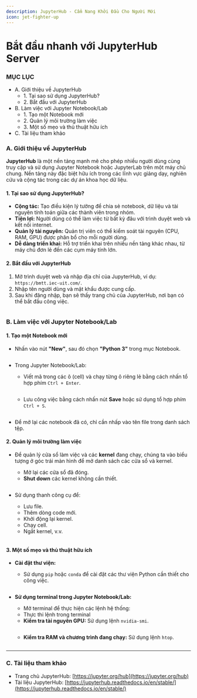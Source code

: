 ```yaml
---
description: JupyterHub - Cẩm Nang Khởi Đầu Cho Người Mới
icon: jet-fighter-up
---
```


# Bắt đầu nhanh với JupyterHub Server

### MỤC LỤC

* A. Giới thiệu về JupyterHub
  * 1\. Tại sao sử dụng JupyterHub?
  * 2\. Bắt đầu với JupyterHub
* B. Làm việc với Jupyter Notebook/Lab
  * 1\. Tạo một Notebook mới
  * 2\. Quản lý môi trường làm việc
  * 3\. Một số mẹo và thủ thuật hữu ích
* C. Tài liệu tham khảo

### A. Giới thiệu về JupyterHub

**JupyterHub** là một nền tảng mạnh mẽ cho phép nhiều người dùng cùng truy cập và sử dụng Jupyter Notebook hoặc JupyterLab trên một máy chủ chung. Nền tảng này đặc biệt hữu ích trong các lĩnh vực giảng dạy, nghiên cứu và cộng tác trong các dự án khoa học dữ liệu.

#### 1. Tại sao sử dụng JupyterHub?

* **Cộng tác:** Tạo điều kiện lý tưởng để chia sẻ notebook, dữ liệu và tài nguyên tính toán giữa các thành viên trong nhóm.
* **Tiện lợi:** Người dùng có thể làm việc từ bất kỳ đâu với trình duyệt web và kết nối internet.
* **Quản lý tài nguyên:** Quản trị viên có thể kiểm soát tài nguyên (CPU, RAM, GPU) được phân bổ cho mỗi người dùng.
* **Dễ dàng triển khai:** Hỗ trợ triển khai trên nhiều nền tảng khác nhau, từ máy chủ đơn lẻ đến các cụm máy tính lớn.

#### 2. Bắt đầu với JupyterHub

1. Mở trình duyệt web và nhập địa chỉ của JupyterHub, ví dụ: `https://bmtt.iec-uit.com/`.
2. Nhập tên người dùng và mật khẩu được cung cấp.
3. Sau khi đăng nhập, bạn sẽ thấy trang chủ của JupyterHub, nơi bạn có thể bắt đầu công việc.

<figure><img src="../.gitbook/assets/image.png" alt=""><figcaption></figcaption></figure>

### B. Làm việc với Jupyter Notebook/Lab

#### 1. Tạo một Notebook mới

* Nhấn vào nút **"New"**, sau đó chọn **"Python 3"** trong mục Notebook.

<figure><img src="../.gitbook/assets/image (1).png" alt=""><figcaption></figcaption></figure>

*   Trong Jupyter Notebook/Lab:

    * Viết mã trong các ô (cell) và chạy từng ô riêng lẻ bằng cách nhấn tổ hợp phím `Ctrl + Enter`.

    <figure><img src="../.gitbook/assets/image (2).png" alt=""><figcaption></figcaption></figure>

    * Lưu công việc bằng cách nhấn nút **Save** hoặc sử dụng tổ hợp phím `Ctrl + S`.

    <figure><img src="../.gitbook/assets/image (3).png" alt=""><figcaption></figcaption></figure>
* Để mở lại các notebook đã có, chỉ cần nhấp vào tên file trong danh sách tệp.

#### 2. Quản lý môi trường làm việc

*   Để quản lý cửa sổ làm việc và các **kernel** đang chạy, chúng ta vào biểu tượng ở góc trái màn hình để mở danh sách các cửa sổ và kernel.

    * Mở lại các cửa sổ đã đóng.
    * **Shut down** các kernel không cần thiết.

    <figure><img src="../.gitbook/assets/image (4).png" alt=""><figcaption></figcaption></figure>
*   Sử dụng thanh công cụ để:

    * Lưu file.
    * Thêm dòng code mới.
    * Khởi động lại kernel.
    * Chạy cell.
    * Ngắt kernel, v.v.

    <figure><img src="../.gitbook/assets/image (5).png" alt=""><figcaption></figcaption></figure>

#### 3. Một số mẹo và thủ thuật hữu ích

*   **Cài đặt thư viện:**

    * Sử dụng `pip` hoặc `conda` để cài đặt các thư viện Python cần thiết cho công việc.

    <figure><img src="../.gitbook/assets/image (6).png" alt=""><figcaption></figcaption></figure>
*   **Sử dụng terminal trong Jupyter Notebook/Lab:**

    * Mở terminal để thực hiện các lệnh hệ thống:
    * Thực thi lệnh trong terminal
    * **Kiểm tra tài nguyên GPU:** Sử dụng lệnh `nvidia-smi`.

    <figure><img src="../.gitbook/assets/image (10).png" alt=""><figcaption></figcaption></figure>

    * **Kiểm tra RAM và chương trình đang chạy:** Sử dụng lệnh `htop`.

    <figure><img src="../.gitbook/assets/image (9).png" alt=""><figcaption></figcaption></figure>

***

### C. Tài liệu tham khảo

* Trang chủ JupyterHub: [https://jupyter.org/hub](https://jupyter.org/hub)
* Tài liệu JupyterHub: [https://jupyterhub.readthedocs.io/en/stable/](https://jupyterhub.readthedocs.io/en/stable/)

